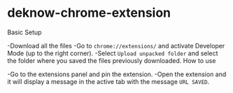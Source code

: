 # deknow-chrome-extension

Basic Setup

-Download all the files
-Go to `chrome://extensions/` and activate Developer Mode (up to the right corner).
-Select `Upload unpacked folder` and select the folder where you saved the files previously downloaded.
How to use

-Go to the extensions panel and pin the extension.
-Open the extension and it will display a message in the active tab with the message `URL SAVED`.
